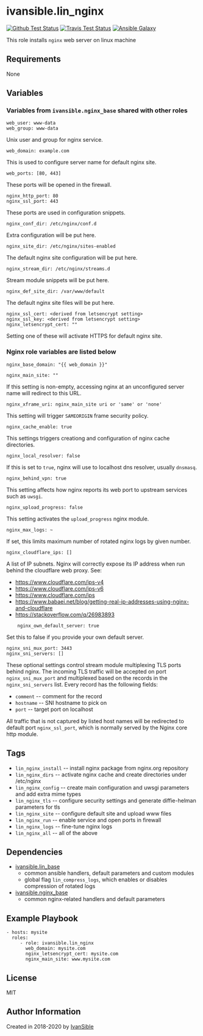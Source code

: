 # ivansible.lin_nginx

[![Github Test Status](https://github.com/ivansible/lin-nginx/workflows/Molecule%20test/badge.svg?branch=master)](https://github.com/ivansible/lin-nginx/actions)
[![Travis Test Status](https://travis-ci.org/ivansible/lin-nginx.svg?branch=master)](https://travis-ci.org/ivansible/lin-nginx)
[![Ansible Galaxy](https://img.shields.io/badge/galaxy-ivansible.lin__nginx-68a.svg?style=flat)](https://galaxy.ansible.com/ivansible/lin_nginx/)

This role installs `nginx` web server on linux machine


## Requirements

None


## Variables

### Variables from `ivansible.nginx_base` shared with other roles

    web_user: www-data
    web_group: www-data
Unix user and group for nginx service.

    web_domain: example.com
This is used to configure server name for default nginx site.

    web_ports: [80, 443]
These ports will be opened in the firewall.

    nginx_http_port: 80
    nginx_ssl_port: 443
These ports are used in configuration snippets.

    nginx_conf_dir: /etc/nginx/conf.d
Extra configuration will be put here.

    nginx_site_dir: /etc/nginx/sites-enabled
The default nginx site configuration will be put here.

    nginx_stream_dir: /etc/nginx/streams.d
Stream module snippets will be put here.

    nginx_def_site_dir: /var/www/default
The default nginx site files will be put here.

    nginx_ssl_cert: <derived from letsencrypt setting>
    nginx_ssl_key: <derived from letsencrypt setting>
    nginx_letsencrypt_cert: ""
Setting one of these will activate HTTPS for default nginx site.


### Nginx role variables are listed below

    nginx_base_domain: "{{ web_domain }}"

    nginx_main_site: ""
If this setting is non-empty, accessing nginx at an unconfigured server name
will redirect to this URL.

    nginx_xframe_uri: nginx_main_site uri or 'same' or 'none'
This setting will trigger `SAMEORIGIN` frame security policy.

    nginx_cache_enable: true
This settings triggers creationg and configuration of nginx cache directories.

    nginx_local_resolver: false
If this is set to `true`, nginx will use to localhost dns resolver,
usually `dnsmasq`.

    nginx_behind_vpn: true
This setting affects how nginx reports its web port to upstream services
such as `uwsgi`.

    nginx_upload_progress: false
This setting activates the `upload_progress` nginx module.

    nginx_max_logs: ~
If set, this limits maximum number of rotated nginx logs by given number.

    nginx_cloudflare_ips: []
A list of IP subnets. Nginx will correctly expose its IP address when run
behind the cloudflare web proxy. See:
 - https://www.cloudflare.com/ips-v4
 - https://www.cloudflare.com/ips-v6
 - https://www.cloudflare.com/ips
 - https://www.babaei.net/blog/getting-real-ip-addresses-using-nginx-and-cloudflare
 - https://stackoverflow.com/q/26983893

```
    nginx_own_default_server: true
```
Set this to false if you provide your own default server.

    nginx_sni_mux_port: 3443
    nginx_sni_servers: []
These optional settings control stream module multiplexing TLS ports
behind nginx. The incoming TLS traffic will be accepted on port
`nginx_sni_mux_port` and multiplexed based on the records in the
`nginx_sni_servers` list. Every record has the following fields:
 - `comment` -- comment for the record
 - `hostname` -- SNI hostname to pick on
 - `port` -- target port on localhost

All traffic that is not captured by listed host names will be redirected
to default port `nginx_ssl_port`, which is normally served by the Nginx
core http module.


## Tags

- `lin_nginx_install` -- install nginx package from nginx.org repository
- `lin_nginx_dirs` -- activate nginx cache and create directories under /etc/nginx
- `lin_nginx_config` -- create main configuration and uwsgi parameters
                        and add extra mime types
- `lin_nginx_tls` -- configure security settings
                     and generate diffie-helman parameters for tls
- `lin_nginx_site` -- configure default site and upload www files
- `lin_nginx_run` -- enable service and open ports in firewall
- `lin_nginx_logs` -- fine-tune nginx logs
- `lin_nginx_all` -- all of the above


## Dependencies

- [ivansible.lin_base](https://github.com/ivansible/lin-base)
  - common ansible handlers, default parameters and custom modules
  - global flag `lin_compress_logs`,
    which enables or disables compression of rotated logs
- [ivansible.nginx_base](https://github.com/ivansible/nginx-base)
  - common nginx-related handlers and default parameters


## Example Playbook

    - hosts: mysite
      roles:
         - role: ivansible.lin_nginx
           web_domain: mysite.com
           nginx_letsencrypt_cert: mysite.com
           nginx_main_site: www.mysite.com


## License

MIT

## Author Information

Created in 2018-2020 by [IvanSible](https://github.com/ivansible)
